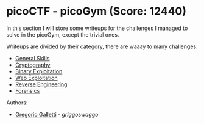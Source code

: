 # picoCTF - picoGym (Score: **12440**)
In this section I will store some writeups for the challenges I managed to solve in the picoGym, except the trivial ones.

Writeups are divided by their category, there are waaay to many challenges:
- [General Skills](https://github.com/gregalletti/CTF_writeups/tree/main/trainings/picoCTF/general/README.md)
- [Cryptography](https://github.com/gregalletti/CTF_writeups/tree/main/trainings/picoCTF/crypto/README.md)
- [Binary Exploitation](https://github.com/gregalletti/CTF_writeups/tree/main/trainings/picoCTF/binary/README.md)
- [Web Exploitation](https://github.com/gregalletti/CTF_writeups/tree/main/trainings/picoCTF/web/README.md)
- [Reverse Engineering](https://github.com/gregalletti/CTF_writeups/tree/main/trainings/picoCTF/reverse/README.md)
- [Forensics](https://github.com/gregalletti/CTF_writeups/tree/main/trainings/picoCTF/forensics/README.md)

Authors: 
* [Gregorio Galletti](https://github.com/gregalletti) - _griggoswaggo_ 
